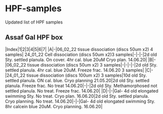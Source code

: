 # HPF-samples
Updated list of HPF samples
## Assaf Gal HPF box

|Index|1|2|3|4|5|6|7|
|A|-|06_02_22 tissue dissociation (discs 50um x2) 4 samples| 24_01_22 Cell dissociation (discs 50um x2)3 samples|-|-|-|2d old Sty. settled planula. On cover. 4hr cal. blue 20uM Cryo plan. 14.06.20|
|B|-|06_02_22 tissue dissociation (discs 50um x2) 3 samples|-|-|-|-|2d old Sty. settled planula. 4hr cal. blue 20uM. Freeze frac. 14.06.20 3 samples|
|C|-|24_01_22 tissue dissociation (discs 100um x2) 3 samples|10d old Sty. settled planula. ON cal. blue. Cryo planning 21.05.20|2d old Sty. settled planula. Freeze frac. No treat
14.06.20|-|-|2d old Sty. Methamorphosed not settled planula. No treat.  Freeze frac. 14.06.20|
|D|-|-|Gal-  4d old elongated swimming Sty. No treat.  Cryo plan. 16.06.20|2d old Sty. settled planula. Cryo planning. No treat. 14.06.20|-|-|Gal-  4d old elongated swimming Sty. 8hr calcein blue 20uM.  Cryo planning. 
16.06.20|  






 




